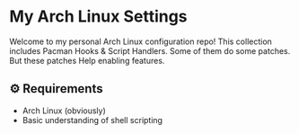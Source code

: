 # My Arch Linux Settings

Welcome to my personal Arch Linux configuration repo! This collection includes Pacman Hooks & Script Handlers. Some of them do some patches. But these patches Help enabling features.

## ⚙️ Requirements

- Arch Linux (obviously)
- Basic understanding of shell scripting
